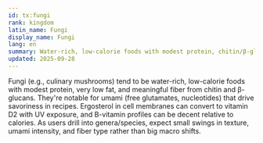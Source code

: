 ```yaml
---
id: tx:fungi
rank: kingdom
latin_name: Fungi
display_name: Fungi
lang: en
summary: Water-rich, low-calorie foods with modest protein, chitin/β-glucan fiber, strong umami, and UV-convertible ergosterol to vitamin D2.
updated: 2025-09-28
---
```

Fungi (e.g., culinary mushrooms) tend to be water-rich, low-calorie foods with modest protein, very low fat, and meaningful fiber from chitin and β-glucans. They're notable for umami (free glutamates, nucleotides) that drive savoriness in recipes. Ergosterol in cell membranes can convert to vitamin D2 with UV exposure, and B-vitamin profiles can be decent relative to calories. As users drill into genera/species, expect small swings in texture, umami intensity, and fiber type rather than big macro shifts.
